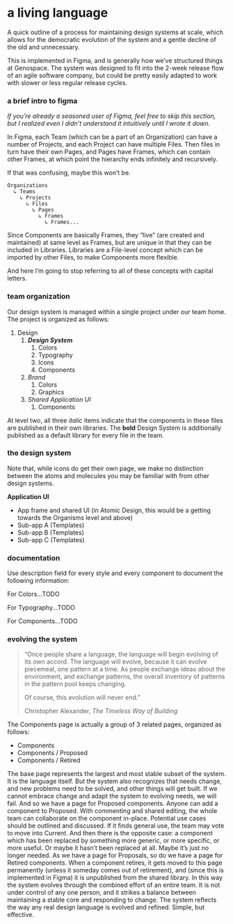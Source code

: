 # a living language

A quick outline of a process for maintaining design systems at scale, which allows for the democratic evolution of the system and a gentle decline of the old and unnecessary.

This is implemented in Figma, and is generally how we’ve structured things at Genospace. The system was designed to fit into the 2-week release flow of an agile software company, but could be pretty easily adapted to work with slower or less regular release cycles.

### a brief intro to figma

*If you’re already a seasoned user of Figma, feel free to skip this section, but I realized even I didn’t understand it intuitively until I wrote it down.*

In Figma, each Team (which can be a part of an Organization) can have a number of Projects, and each Project can have multiple Files. Then files in turn have their own Pages, and Pages have Frames, which can contain other Frames, at which point the hierarchy ends infinitely and recursively.

If that was confusing, maybe this won’t be.

```
Organizations
  ↳ Teams
    ↳ Projects
      ↳ Files
        ↳ Pages
          ↳ Frames
            ↳ Frames...  
```

Since Components are basically Frames, they “live” (are created and maintained) at same level as Frames, but are unique in that they can be included in Libraries. Libraries are a File-level concept which can be imported by other Files, to make Components more flexible.

And here I’m going to stop referring to all of these concepts with capital letters.

### team organization

Our design system is managed within a single project under our team home. The project is organized as follows:

1. Design
   1. *__Design System__*
      1. Colors
	  2. Typography
	  3. Icons
	  4. Components
   2. *Brand*
      1. Colors
	  2. Graphics
   3. *Shared Application UI*
      1. Components

At level two, all three *italic* items indicate that the components in these files are published in their own libraries. The __bold__ Design System is additionally published as a default library for every file in the team.

### the design system

Note that, while icons do get their own page, we make no distinction between the atoms and molecules you may be familiar with from other design systems.

**Application UI**
- App frame and shared UI (in Atomic Design, this would be a getting towards the Organisms level and above)
- Sub-app A (Templates)
- Sub-app B (Templates)
- Sub-app C (Templates)

### documentation

Use description field for every style and every component to document the following information:

For Colors...TODO

For Typography...TODO

For Components...TODO

### evolving the system

> “Once people share a language, the language will begin evolving of its own accord. The language will evolve, because it can evolve piecemeal, one pattern at a time. As people exchange ideas about the environment, and exchange patterns, the overall inventory of patterns in the pattern pool keeps changing.
>
> Of course, this evolution will never end.”
>
> Christopher Alexander, *The Timeless Way of Building*

The Components page is actually a group of 3 related pages, organized as follows:
- Components
- Components / Proposed
- Components / Retired

The base page represents the largest and most stable subset of the system. It is the language itself.
But the system also recognizes that needs change, and new problems need to be solved, and other things will get built.
If we cannot embrace change and adapt the system to evolving needs, we will fail.
And so we have a page for Proposed components.
Anyone can add a component to Proposed. With commenting and shared editing, the whole team can collaborate on the component in-place. Potential use cases should be outlined and discussed.
If it finds general use, the team may vote to move into Current.
And then there is the opposite case: a component which has been replaced by something more generic, or more specific, or more useful. Or maybe it hasn’t been replaced at all. Maybe it’s just no longer needed.
As we have a page for Proposals, so do we have a page for Retired components.
When a component retires, it gets moved to this page permanently (unless it someday comes out of retirement), and (since this is implemented in Figma) it is unpublished from the shared library.
In this way the system evolves through the combined effort of an entire team. It is not under control of any one person, and it strikes a balance between maintaining a stable core and responding to change.
The system reflects the way any real design language is evolved and refined.
Simple, but effective.